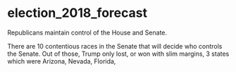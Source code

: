 # election_2018_forecast

Republicans maintain control of the House and Senate. 

There are 10 contentious races in the Senate that will decide who controls the Senate. Out of those, Trump only lost, or won with slim margins, 3 states which were Arizona, Nevada, Florida, 
